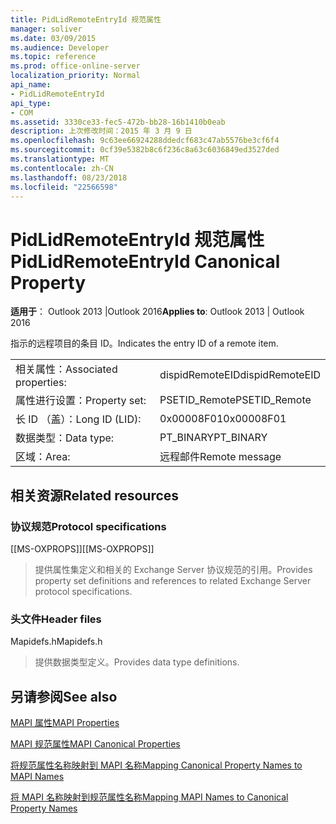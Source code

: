 ```yaml
---
title: PidLidRemoteEntryId 规范属性
manager: soliver
ms.date: 03/09/2015
ms.audience: Developer
ms.topic: reference
ms.prod: office-online-server
localization_priority: Normal
api_name:
- PidLidRemoteEntryId
api_type:
- COM
ms.assetid: 3330ce33-fec5-472b-bb28-16b1410b0eab
description: 上次修改时间：2015 年 3 月 9 日
ms.openlocfilehash: 9c63ee66924288ddedcf683c47ab5576be3cf6f4
ms.sourcegitcommit: 0cf39e5382b8c6f236c8a63c6036849ed3527ded
ms.translationtype: MT
ms.contentlocale: zh-CN
ms.lasthandoff: 08/23/2018
ms.locfileid: "22566598"
---
```

# <a name="pidlidremoteentryid-canonical-property"></a><span data-ttu-id="215bd-103">PidLidRemoteEntryId 规范属性</span><span class="sxs-lookup"><span data-stu-id="215bd-103">PidLidRemoteEntryId Canonical Property</span></span>

  
  
<span data-ttu-id="215bd-104">**适用于**： Outlook 2013 |Outlook 2016</span><span class="sxs-lookup"><span data-stu-id="215bd-104">**Applies to**: Outlook 2013 | Outlook 2016</span></span> 
  
<span data-ttu-id="215bd-105">指示的远程项目的条目 ID。</span><span class="sxs-lookup"><span data-stu-id="215bd-105">Indicates the entry ID of a remote item.</span></span>
  
|||
|:-----|:-----|
|<span data-ttu-id="215bd-106">相关属性：</span><span class="sxs-lookup"><span data-stu-id="215bd-106">Associated properties:</span></span>  <br/> |<span data-ttu-id="215bd-107">dispidRemoteEID</span><span class="sxs-lookup"><span data-stu-id="215bd-107">dispidRemoteEID</span></span>  <br/> |
|<span data-ttu-id="215bd-108">属性进行设置：</span><span class="sxs-lookup"><span data-stu-id="215bd-108">Property set:</span></span>  <br/> |<span data-ttu-id="215bd-109">PSETID_Remote</span><span class="sxs-lookup"><span data-stu-id="215bd-109">PSETID_Remote</span></span>  <br/> |
|<span data-ttu-id="215bd-110">长 ID （盖）：</span><span class="sxs-lookup"><span data-stu-id="215bd-110">Long ID (LID):</span></span>  <br/> |<span data-ttu-id="215bd-111">0x00008F01</span><span class="sxs-lookup"><span data-stu-id="215bd-111">0x00008F01</span></span>  <br/> |
|<span data-ttu-id="215bd-112">数据类型：</span><span class="sxs-lookup"><span data-stu-id="215bd-112">Data type:</span></span>  <br/> |<span data-ttu-id="215bd-113">PT_BINARY</span><span class="sxs-lookup"><span data-stu-id="215bd-113">PT_BINARY</span></span>  <br/> |
|<span data-ttu-id="215bd-114">区域：</span><span class="sxs-lookup"><span data-stu-id="215bd-114">Area:</span></span>  <br/> |<span data-ttu-id="215bd-115">远程邮件</span><span class="sxs-lookup"><span data-stu-id="215bd-115">Remote message</span></span>  <br/> |
   
## <a name="related-resources"></a><span data-ttu-id="215bd-116">相关资源</span><span class="sxs-lookup"><span data-stu-id="215bd-116">Related resources</span></span>

### <a name="protocol-specifications"></a><span data-ttu-id="215bd-117">协议规范</span><span class="sxs-lookup"><span data-stu-id="215bd-117">Protocol specifications</span></span>

<span data-ttu-id="215bd-118">[[MS-OXPROPS]]</span><span class="sxs-lookup"><span data-stu-id="215bd-118">[[MS-OXPROPS]]</span></span> 
  
> <span data-ttu-id="215bd-119">提供属性集定义和相关的 Exchange Server 协议规范的引用。</span><span class="sxs-lookup"><span data-stu-id="215bd-119">Provides property set definitions and references to related Exchange Server protocol specifications.</span></span>
    
### <a name="header-files"></a><span data-ttu-id="215bd-120">头文件</span><span class="sxs-lookup"><span data-stu-id="215bd-120">Header files</span></span>

<span data-ttu-id="215bd-121">Mapidefs.h</span><span class="sxs-lookup"><span data-stu-id="215bd-121">Mapidefs.h</span></span>
  
> <span data-ttu-id="215bd-122">提供数据类型定义。</span><span class="sxs-lookup"><span data-stu-id="215bd-122">Provides data type definitions.</span></span>
    
## <a name="see-also"></a><span data-ttu-id="215bd-123">另请参阅</span><span class="sxs-lookup"><span data-stu-id="215bd-123">See also</span></span>



[<span data-ttu-id="215bd-124">MAPI 属性</span><span class="sxs-lookup"><span data-stu-id="215bd-124">MAPI Properties</span></span>](mapi-properties.md)
  
[<span data-ttu-id="215bd-125">MAPI 规范属性</span><span class="sxs-lookup"><span data-stu-id="215bd-125">MAPI Canonical Properties</span></span>](mapi-canonical-properties.md)
  
[<span data-ttu-id="215bd-126">将规范属性名称映射到 MAPI 名称</span><span class="sxs-lookup"><span data-stu-id="215bd-126">Mapping Canonical Property Names to MAPI Names</span></span>](mapping-canonical-property-names-to-mapi-names.md)
  
[<span data-ttu-id="215bd-127">将 MAPI 名称映射到规范属性名称</span><span class="sxs-lookup"><span data-stu-id="215bd-127">Mapping MAPI Names to Canonical Property Names</span></span>](mapping-mapi-names-to-canonical-property-names.md)

